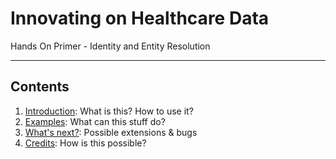 <!-- .slide: data-background="#E6F7FF" -->

<!-- .slide: data-background-transition="slide" data-background="{{asset_folder}}/background.png" -->


# Innovating on Healthcare Data <!-- .element: class="r-fit-text" -->

Hands On Primer -  Identity and Entity Resolution <!-- .element: class="r-fit-text" -->


---

## Contents

1. [Introduction](#/02_intro): What is this? How to use it?
2. [Examples](#/03_examples): What can this stuff do?
3. [What's next?](#/10_whats_next): Possible extensions & bugs
4. [Credits](#/15_credits): How is this possible?
